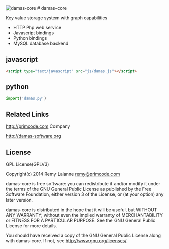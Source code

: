 <img src="http://www.damas-software.com/img/title.png" alt="damas-core"/>
# damas-core

Key value storage system with graph capabilities

* HTTP Php web service
* Javascript bindings
* Python bindings
* MySQL database backend

## javascript
```html
<script type="text/javascript" src="js/damas.js"></script>
```

## python
```python
import('damas.py')
```

## Related Links

http://primcode.com Company

http://damas-software.org

## License
GPL License(GPLV3)

Copyright(c) 2014 Remy Lalanne remy@primcode.com

damas-core is free software: you can redistribute it and/or modify
it under the terms of the GNU General Public License as published by
the Free Software Foundation, either version 3 of the License, or
(at your option) any later version.

damas-core is distributed in the hope that it will be useful,
but WITHOUT ANY WARRANTY; without even the implied warranty of
MERCHANTABILITY or FITNESS FOR A PARTICULAR PURPOSE.  See the
GNU General Public License for more details.

You should have received a copy of the GNU General Public License
along with damas-core.  If not, see <http://www.gnu.org/licenses/>.
